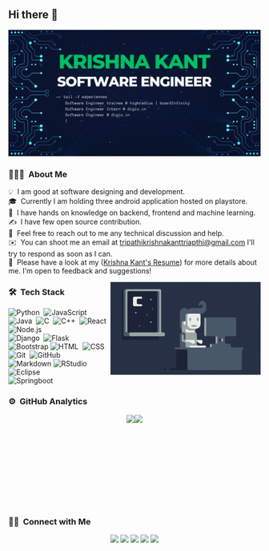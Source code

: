 ## Hi there 👋

<!-- ### Hackerrank Profile = https://www.hackerrank.com/tripathikrishna2
### HackerEarth Profile = https://www.hackerearth.com/@tripathikrishnakanttripathi
### codechef Profile = https://www.codechef.com/users/krishnakant988
### codeforces Profile = https://codeforces.com/profile/krisonakant988
### Linkedin Profile = https://www.linkedin.com/in/tripathikrishna/ -->
![Krishna Kant Banner](https://github.com/krishnakanttripathi988/krishnakanttripathi988/blob/e309bf5b0beb174263cf4ada4711dba9961b3209/assets/github-banner.jpeg)

<!--<img alt="Night Coding" src="https://github.com/krishnakanttripathi988/krishnakanttripathi988/blob/3ab4f8b9ca956bbb63e35b065fdd5046d1ef6ef5/assets/Night-Coding.gif" width='40' align="left"/>-->

<!--## ![Waving Hand](https://github.com/krishnakanttripathi988/krishnakanttripathi988/blob/3ab4f8b9ca956bbb63e35b065fdd5046d1ef6ef5/assets/waving.gif) &nbsp;Hey there! I'm Krishna Kant Tripathi-->

### 👨🏻‍💻 &nbsp;About Me

💡 &nbsp;I am good at software designing and development.\
🎓 &nbsp;Currently I am holding three android application hosted on playstore.\
🌱 &nbsp;I have hands on knowledge on backend, frontend and machine learning.\
✍️ &nbsp;I have few open source contribution.\
💬 &nbsp;Feel free to reach out to me any technical discussion and help.\
✉️ &nbsp;You can shoot me an email at tripathikrishnakanttriapthi@gmail.com I'll try to respond as soon as I can.\
📄 &nbsp;Please have a look at my ([Krishna Kant's Resume](https://github.com/krishnakanttripathi988/krishnakanttripathi988/blob/97ce356af5b372cf31b7706ef73dba1bbabd2bd1/assets/KRISHNA_KANT.pdf)) for more details about me. I'm open to feedback and suggestions!

<img alt="Night Coding" src="https://github.com/krishnakanttripathi988/krishnakanttripathi988/blob/3ab4f8b9ca956bbb63e35b065fdd5046d1ef6ef5/assets/Night-Coding.gif" align="right"/>

### 🛠 &nbsp;Tech Stack

![Python](https://img.shields.io/badge/-Python-05122A?style=flat&logo=python)&nbsp;
![JavaScript](https://img.shields.io/badge/-JavaScript-05122A?style=flat&logo=javascript)&nbsp;
![Java](https://img.shields.io/badge/-Java-05122A?style=flat&logo=Java&logoColor=FFA518)&nbsp;
![C](https://img.shields.io/badge/-C-05122A?style=flat&logo=C&logoColor=A8B9CC)&nbsp;
![C++](https://img.shields.io/badge/-C++-05122A?style=flat&logo=C%2B%2B&logoColor=00599C)&nbsp;
![React](https://img.shields.io/badge/-React-05122A?style=flat&logo=react)&nbsp;
![Node.js](https://img.shields.io/badge/-Node.js-05122A?style=flat&logo=node.js)&nbsp;\
![Django](https://img.shields.io/badge/-Django-05122A?style=flat&logo=django&logoColor=092E20)&nbsp;
![Flask](https://img.shields.io/badge/-Flask-05122A?style=flat&logo=flask)&nbsp;
![Bootstrap](https://img.shields.io/badge/-Bootstrap-05122A?style=flat&logo=bootstrap&logoColor=563D7C)
![HTML](https://img.shields.io/badge/-HTML-05122A?style=flat&logo=HTML5)&nbsp;
![CSS](https://img.shields.io/badge/-CSS-05122A?style=flat&logo=CSS3&logoColor=1572B6)&nbsp;
![Git](https://img.shields.io/badge/-Git-05122A?style=flat&logo=git)&nbsp;
![GitHub](https://img.shields.io/badge/-GitHub-05122A?style=flat&logo=github)&nbsp;\
![Markdown](https://img.shields.io/badge/-Markdown-05122A?style=flat&logo=markdown)
![RStudio](https://img.shields.io/badge/-RStudio-05122A?style=flat&logo=rstudio)&nbsp;
![Eclipse](https://img.shields.io/badge/-Eclipse-05122A?style=flat&logo=eclipse-ide&logoColor=2C2255)\
![Springboot](https://img.shields.io/badge/-SpringBoot-05122A?style=flat&logo=springboot&logoColor=90EE90)

### ⚙️ &nbsp;GitHub Analytics

<p align="center" style="display: flex; justify-content: center;">
<a href="https://github.com/krishnakanttripathi988" style="display: flex; align-items: center;">
  <img height="180em" src="https://github-readme-stats-eight-theta.vercel.app/api?username=krishnakanttripathi988&show_icons=true&theme=algolia&include_all_commits=true&count_private=true"/>
  <img height="180em" src="https://github-readme-stats-eight-theta.vercel.app/api/top-langs/?username=krishnakanttripathi988&layout=compact&langs_count=8&theme=algolia"/>
</a>
</p>

### 🤝🏻 &nbsp;Connect with Me

<p align="center">
<a href="https://www.krishnakant.tk"><img src="https://img.shields.io/badge/-krishnakant.tk-3423A6?style=flat&logo=Google-Chrome&logoColor=white"/></a>
<a href="[https://linkedin.com/in/AVS1508](https://www.linkedin.com/in/tripathikrishna/)"><img src="https://img.shields.io/badge/-Krishna%20Kant%20Tripathi-0077B5?style=flat&logo=Linkedin&logoColor=white"/></a>
<a href="mailto:tripathikrishnakanttripathi@gmail.com"><img src="https://img.shields.io/badge/-tripathikrishnakanttripathi@gmail.com-D14836?style=flat&logo=Gmail&logoColor=white"/></a>
<a href="[https://instagram.com/adityavs_](https://www.instagram.com/krishnakant_tripathi_/)"><img src="https://img.shields.io/badge/-@krishnakant_tripathi_-E4405F?style=flat&logo=Instagram&logoColor=white"/></a>
<a href="[https://facebook.com/AVS1508](https://www.facebook.com/krishnakant.tripathi.10004)"><img src="https://img.shields.io/badge/-@Krishna%20Kant%20Tripathi-1877F2?style=flat&logo=Facebook&logoColor=white"/></a>
</p>
